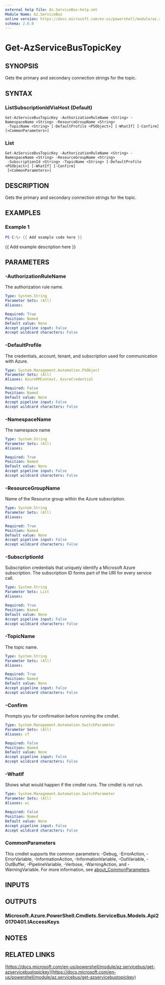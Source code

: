 ```yaml
---
external help file: Az.ServiceBus-help.xml
Module Name: Az.ServiceBus
online version: https://docs.microsoft.com/en-us/powershell/module/az.servicebus/get-azservicebustopickey
schema: 2.0.0
---
```


# Get-AzServiceBusTopicKey

## SYNOPSIS
Gets the primary and secondary connection strings for the topic.

## SYNTAX

### ListSubscriptionIdViaHost (Default)
```
Get-AzServiceBusTopicKey -AuthorizationRuleName <String> -NamespaceName <String> -ResourceGroupName <String>
 -TopicName <String> [-DefaultProfile <PSObject>] [-WhatIf] [-Confirm] [<CommonParameters>]
```

### List
```
Get-AzServiceBusTopicKey -AuthorizationRuleName <String> -NamespaceName <String> -ResourceGroupName <String>
 -SubscriptionId <String> -TopicName <String> [-DefaultProfile <PSObject>] [-WhatIf] [-Confirm]
 [<CommonParameters>]
```

## DESCRIPTION
Gets the primary and secondary connection strings for the topic.

## EXAMPLES

### Example 1
```powershell
PS C:\> {{ Add example code here }}
```

{{ Add example description here }}

## PARAMETERS

### -AuthorizationRuleName
The authorization rule name.

```yaml
Type: System.String
Parameter Sets: (All)
Aliases:

Required: True
Position: Named
Default value: None
Accept pipeline input: False
Accept wildcard characters: False
```

### -DefaultProfile
The credentials, account, tenant, and subscription used for communication with Azure.

```yaml
Type: System.Management.Automation.PSObject
Parameter Sets: (All)
Aliases: AzureRMContext, AzureCredential

Required: False
Position: Named
Default value: None
Accept pipeline input: False
Accept wildcard characters: False
```

### -NamespaceName
The namespace name

```yaml
Type: System.String
Parameter Sets: (All)
Aliases:

Required: True
Position: Named
Default value: None
Accept pipeline input: False
Accept wildcard characters: False
```

### -ResourceGroupName
Name of the Resource group within the Azure subscription.

```yaml
Type: System.String
Parameter Sets: (All)
Aliases:

Required: True
Position: Named
Default value: None
Accept pipeline input: False
Accept wildcard characters: False
```

### -SubscriptionId
Subscription credentials that uniquely identify a Microsoft Azure subscription.
The subscription ID forms part of the URI for every service call.

```yaml
Type: System.String
Parameter Sets: List
Aliases:

Required: True
Position: Named
Default value: None
Accept pipeline input: False
Accept wildcard characters: False
```

### -TopicName
The topic name.

```yaml
Type: System.String
Parameter Sets: (All)
Aliases:

Required: True
Position: Named
Default value: None
Accept pipeline input: False
Accept wildcard characters: False
```

### -Confirm
Prompts you for confirmation before running the cmdlet.

```yaml
Type: System.Management.Automation.SwitchParameter
Parameter Sets: (All)
Aliases: cf

Required: False
Position: Named
Default value: None
Accept pipeline input: False
Accept wildcard characters: False
```

### -WhatIf
Shows what would happen if the cmdlet runs.
The cmdlet is not run.

```yaml
Type: System.Management.Automation.SwitchParameter
Parameter Sets: (All)
Aliases: wi

Required: False
Position: Named
Default value: None
Accept pipeline input: False
Accept wildcard characters: False
```

### CommonParameters
This cmdlet supports the common parameters: -Debug, -ErrorAction, -ErrorVariable, -InformationAction, -InformationVariable, -OutVariable, -OutBuffer, -PipelineVariable, -Verbose, -WarningAction, and -WarningVariable. For more information, see [about_CommonParameters](http://go.microsoft.com/fwlink/?LinkID=113216).

## INPUTS

## OUTPUTS

### Microsoft.Azure.PowerShell.Cmdlets.ServiceBus.Models.Api20170401.IAccessKeys
## NOTES

## RELATED LINKS

[https://docs.microsoft.com/en-us/powershell/module/az.servicebus/get-azservicebustopickey](https://docs.microsoft.com/en-us/powershell/module/az.servicebus/get-azservicebustopickey)

